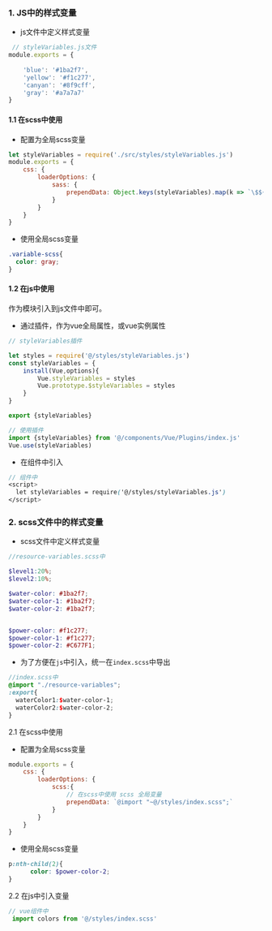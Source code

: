 ### 1. JS中的样式变量
- js文件中定义样式变量
```javascript
 // styleVariables.js文件
module.exports = {
    
    'blue': '#1ba2f7',
    'yellow': '#f1c277',
    'canyan': '#8f9cff',
    'gray': '#a7a7a7'
}

```
#### 1.1 在scss中使用
- 配置为全局scss变量
```javascript
let styleVariables = require('./src/styles/styleVariables.js')
module.exports = {
    css: {
        loaderOptions: {
            sass: {
                prependData: Object.keys(styleVariables).map(k => `\$${k}: ${styleVariables[k]};`).join('\n')
            }
        }
    }
}

```
- 使用全局scss变量
```scss
.variable-scss{
  color: gray;
}
```

#### 1.2 在js中使用
作为模块引入到js文件中即可。
- 通过插件，作为vue全局属性，或vue实例属性
```javascript
// styleVariables插件

let styles = require('@/styles/styleVariables.js')
const styleVariables = {
    install(Vue,options){
        Vue.styleVariables = styles
        Vue.prototype.$styleVariables = styles
    }
}

export {styleVariables}
```
```javascript
// 使用插件
import {styleVariables} from '@/components/Vue/Plugins/index.js'
Vue.use(styleVariables)

```
- 在组件中引入
```scss
// 组件中
<script>
  let styleVariables = require('@/styles/styleVariables.js')
</script>
```


### 2. scss文件中的样式变量
- scss文件中定义样式变量
```scss
//resource-variables.scss中

$level1:20%;
$level2:10%;

$water-color: #1ba2f7;
$water-color-1: #1ba2f7;
$water-color-2: #1ba2f7;


$power-color: #f1c277;
$power-color-1: #f1c277;
$power-color-2: #C677F1;

```
- 为了方便在`js`中引入，统一在`index.scss`中导出
```scss
//index.scss中
@import "./resource-variables";
:export{
  waterColor1:$water-color-1;
  waterColor2:$water-color-2;
}
```
2.1 在scss中使用
- 配置为全局scss变量
```javascript
module.exports = {
    css: {
        loaderOptions: {
            scss:{
                // 在scss中使用 scss 全局变量
                prependData: `@import "~@/styles/index.scss";`
            }
        }
    }
}
```
- 使用全局scss变量
```scss
p:nth-child(2){
      color: $power-color-2;
}
```

2.2 在js中引入变量
```javascript
// vue组件中
 import colors from '@/styles/index.scss'
```